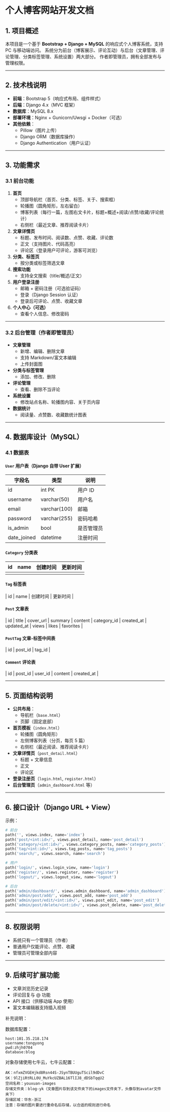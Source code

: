 # **个人博客网站开发文档**

## 1. 项目概述

本项目是一个基于 **Bootstrap + Django + MySQL** 的响应式个人博客系统，支持 PC 与移动端访问。
 系统分为前台（博客展示、评论互动）与后台（文章管理、评论管理、分类标签管理、系统设置）两大部分。
 作者即管理员，拥有全部发布与管理权限。

------

## 2. 技术栈说明

- **前端**：Bootstrap 5（响应式布局、组件样式）
- **后端**：Django 4.x（MVC 框架）
- **数据库**：MySQL 8.x
- **部署环境**：Nginx + Gunicorn/Uwsgi + Docker（可选）
- **其他依赖**：
  - Pillow（图片上传）
  - Django ORM（数据库操作）
  - Django Authentication（用户认证）

------

## 3. 功能需求

### 3.1 前台功能

1. **首页**
   - 顶部导航栏（首页、分类、标签、关于、搜索框）
   - 轮播图（圆角矩形，左右留白）
   - 博客列表（每行一篇，左图右文卡片，标题+概述+阅读/点赞/收藏/评论统计）
   - 右侧栏（最近文章、推荐阅读卡片）
2. **文章详情页**
   - 标题、发布时间、阅读数、点赞、收藏、评论数
   - 正文（支持图片、代码高亮）
   - 评论区（登录用户可评论，游客可浏览）
3. **分类、标签页**
   - 按分类或标签筛选文章
4. **搜索功能**
   - 支持全文搜索（title/概述/正文）
5. **用户登录注册**
   - 邮箱 + 密码注册（可选验证码）
   - 登录（Django Session 认证）
   - 登录后可评论、点赞、收藏文章
6. **个人中心（可选）**
   - 查看个人信息、修改密码

------

### 3.2 后台管理（作者即管理员）

- **文章管理**
  - 新增、编辑、删除文章
  - 支持 Markdown/富文本编辑
  - 上传封面图
- **分类与标签管理**
  - 添加、修改、删除
- **评论管理**
  - 查看、删除不当评论
- **系统设置**
  - 修改站点名称、轮播图内容、关于页内容
- **数据统计**
  - 阅读量、点赞数、收藏数统计图表

------

## 4. 数据库设计（MySQL）

### 4.1 数据表

#### `User` 用户表（Django 自带 User 扩展）

| 字段名      | 类型         | 说明       |
| ----------- | ------------ | ---------- |
| id          | int PK       | 用户 ID    |
| username    | varchar(50)  | 用户名     |
| email       | varchar(100) | 邮箱       |
| password    | varchar(255) | 密码哈希   |
| is_admin    | bool         | 是否管理员 |
| date_joined | datetime     | 注册时间   |

#### `Category` 分类表

| id   | name | 创建时间 | 更新时间 |
| ---- | ---- | -------- | -------- |
|      |      |          |          |

#### `Tag` 标签表

| id  | name          | 创建时间 | 更新时间 |

#### `Post` 文章表

| id  | title         | cover_url | summary | content | category_id | created_at | updated_at | views | likes | favorites |

#### `PostTag` 文章-标签中间表

| id  | post_id | tag_id |

#### `Comment` 评论表

| id  | post_id | user_id | content | created_at |

------

## 5. 页面结构说明

- **公共布局**：
  - 导航栏（`base.html`）
  - 页脚（固定底部）
- **首页模板**（`index.html`）
  - 轮播图（圆角矩形）
  - 左侧博客列表（分页，每页 5 篇）
  - 右侧栏（最近阅读、推荐阅读卡片）
- **文章详情页**（`post_detail.html`）
  - 标题 + 文章信息
  - 正文
  - 评论区
- **登录注册页**（`login.html`, `register.html`）
- **后台管理页**（`admin_dashboard.html` 等）

------

## 6. 接口设计（Django URL + View）

示例：

```python
# 前台
path('', views.index, name='index')
path('post/<int:id>/', views.post_detail, name='post_detail')
path('category/<int:id>/', views.category_posts, name='category_posts')
path('tag/<int:id>/', views.tag_posts, name='tag_posts')
path('search/', views.search, name='search')

# 用户
path('login/', views.login_view, name='login')
path('register/', views.register, name='register')
path('logout/', views.logout_view, name='logout')

# 后台
path('admin/dashboard/', views.admin_dashboard, name='admin_dashboard')
path('admin/post/add/', views.post_add, name='post_add')
path('admin/post/edit/<int:id>/', views.post_edit, name='post_edit')
path('admin/post/delete/<int:id>/', views.post_delete, name='post_delete')
```



------

## 8. 权限说明

- 系统只有一个管理员（作者）
- 普通用户仅能评论、点赞、收藏
- 管理员可管理全部内容

------

## 9. 后续可扩展功能

- 文章浏览历史记录
- 评论回复与 @ 功能
- API 接口（供移动端 App 使用）
- 富文本编辑器支持插入视频



补充说明：

数据库配置：

```
host:101.35.218.174
username:tongyong
pwd:zhjh0704
database:blog
```

对象存储使用七牛云，七牛云配置：

```
AK：nfxmZVGEHjkd8Rsn44S-JSynTBUUguTScil9dDvC
SK：9lZjiRtRLL0U_MuYkcUZBAL16TlIJ8_dDSbTqqU2
空间名称：youxuan-images
存储文件夹：blog-yk（文章图片存到该文件夹下的images文件夹下，头像存到avatar文件夹下）
存储区域：华东-浙江
注意：存储的图片要进行重命名后存储，以合适的规则进行命名
```

